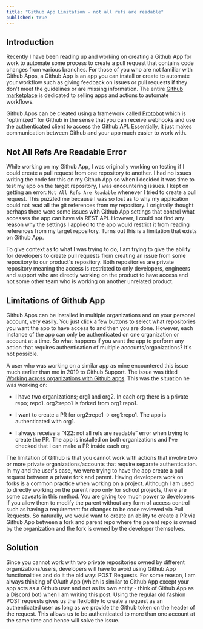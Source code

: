 ```yaml
---
title: "Github App Limitation - not all refs are readable"
published: true
---
```


## Introduction
Recently I have been reading up and working on creating a Github App for work to automate some process to create a pull request that contains code changes from various branches. For those of you who are not familiar with Github Apps, a Github App is an app you can install or create to automate your workflow such as giving feedback on issues or pull requests if they don't meet the guidelines or are missing information. The entire [Github marketplace](https://github.com/marketplace) is dedicated to selling apps and actions to automate workflows.

Github Apps can be created using a framework called [Protobot](https://probot.github.io/) which is "optimized" for Github in the sense that you can receive webhooks and use the authenticated client to access the Github API. Essentially, it just makes communication between Github and your app much easier to work with.

## Not All Refs Are Readable Error
While working on my Github App, I was originally working on testing if I could create a pull request from one repository to another. I had no issues writing the code for this on my Github App so when I decided it was time to test my app on the target repository, I was encountering issues. I kept on getting an error: `Not All Refs Are Readable` whenever I tried to create a pull request. This puzzled me because I was so lost as to why my application could not read all the git references from my repository. I originally thought perhaps there were some issues with Github App settings that control what accesses the app can have via REST API. However, I could not find any reason why the settings I applied to the app would restrict it from reading references from my target repository. Turns out this is a limitation that exists on Github App.

To give context as to what I was trying to do, I am trying to give the ability for developers to create pull requests from creating an issue from some repository to our product's repository. Both repositories are private repository meaning the access is restricted to only developers, engineers and support who are directly working on the product to have access and not some other team who is working on another unrelated product.

## Limitations of Github App
Github Apps can be installed in multiple organizations and on your personal account, very easily. You just click a few buttons to select what repositories you want the app to have access to and then you are done. However, each instance of the app can only be authenticated on one organization or account at a time. So what happens if you want the app to perform any action that requires authentication of multiple accounts/organizations? It's not possible.

A user who was working on a similar app as mine encountered this issue much earlier than me in 2019 to Github Support. The issue was titled [Working across organizations with Github apps](https://github.community/t/working-across-organizations-with-github-apps/13721). This was the situation he was working on:

* I have two organizations; org1 and org2. In each org there is a private repo; repo1. org2:repo1 is forked from org1:repo1.

* I want to create a PR for org2:repo1 -&gt; org1:repo1. The app is authenticated with org1.

* I always receive a “422: not all refs are readable” error when trying to create the PR. The app is installed on both organizations and I’ve checked that I can make a PR inside each org.

The limitation of Github is that you cannot work with actions that involve two or more private organizations/accounts that require separate authentication. In my and the user's case, we were trying to have the app create a pull request between a private fork and parent. Having developers work on forks is a common practice when working on a project. Although I am used to directly working on the parent repo only for school projects, there are some caveats in this method. You are giving too much power to developers if you allow them to modify the parent without any form of access control such as having a requirement for changes to be code reviewed via Pull Requests. So naturally, we would want to create an ability to create a PR via Github App  between a fork and parent repo where the parent repo is owned by the organization and the fork is owned by the developer themselves.

## Solution
Since you cannot work with two private repositories owned by different organizations/users, developers will have to avoid using Github App functionalities and do it the old way: POST Requests. For some reason, I am always thinking of OAuth App (which is similar to Github App except your app acts as a Github user and not as its own entity - think of Github App as a Discord bot) when I am writing this post. Using the regular old fashion POST requests gives us the flexibility to create a request as an authenticated user as long as we provide the Github token on the header of the request. This allows us to be authenticated to more than one account at the same time and hence will solve the issue. 